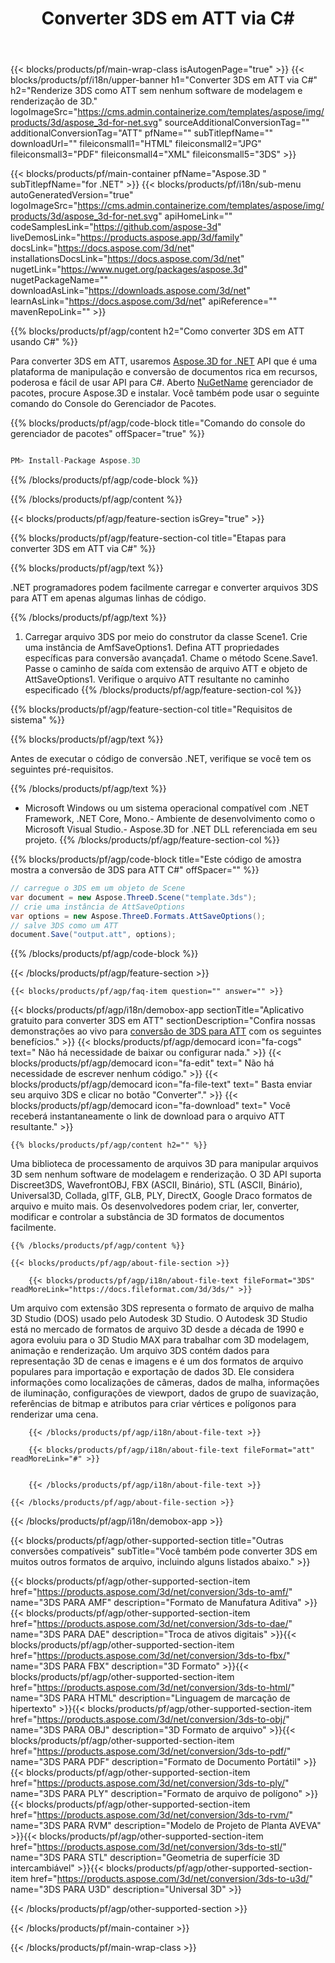 ﻿---
title: Converter 3DS em ATT via C# 
url: /pt/net/conversion/3ds-to-att/ 
description: Código de amostra para conversão de 3DS para ATT C#. Use API código de exemplo para arquivos 3DS em lote para conversão ATT em VB.NET, Asp.NET ou qualquer aplicativo baseado em .NET.
---
{{< blocks/products/pf/main-wrap-class isAutogenPage="true" >}}
{{< blocks/products/pf/i18n/upper-banner h1="Converter 3DS em ATT via C#" h2="Renderize 3DS como ATT sem nenhum software de modelagem e renderização de 3D." logoImageSrc="https://cms.admin.containerize.com/templates/aspose/img/products/3d/aspose_3d-for-net.svg" sourceAdditionalConversionTag="" additionalConversionTag="ATT" pfName="" subTitlepfName="" downloadUrl="" fileiconsmall1="HTML" fileiconsmall2="JPG" fileiconsmall3="PDF" fileiconsmall4="XML" fileiconsmall5="3DS" >}}

{{< blocks/products/pf/main-container pfName="Aspose.3D " subTitlepfName="for .NET" >}}
{{< blocks/products/pf/i18n/sub-menu autoGeneratedVersion="true" logoImageSrc="https://cms.admin.containerize.com/templates/aspose/img/products/3d/aspose_3d-for-net.svg" apiHomeLink="" codeSamplesLink="https://github.com/aspose-3d" liveDemosLink="https://products.aspose.app/3d/family" docsLink="https://docs.aspose.com/3d/net" installationsDocsLink="https://docs.aspose.com/3d/net" nugetLink="https://www.nuget.org/packages/aspose.3d" nugetPackageName="" downloadAsLink="https://downloads.aspose.com/3d/net" learnAsLink="https://docs.aspose.com/3d/net" apiReference="" mavenRepoLink="" >}}

{{% blocks/products/pf/agp/content h2="Como converter 3DS em ATT usando C#" %}}

 Para converter 3DS em ATT, usaremos
 [Aspose.3D for .NET](https://products.aspose.com/3d/net) 
 API que é uma plataforma de manipulação e conversão de documentos rica em recursos, poderosa e fácil de usar API para C#. Aberto
 [NuGetName](https://www.nuget.org/packages/aspose.3d) 
 gerenciador de pacotes, procure
 Aspose.3D 
 e instalar. Você também pode usar o seguinte comando do Console do Gerenciador de Pacotes.

{{% blocks/products/pf/agp/code-block title="Comando do console do gerenciador de pacotes" offSpacer="true" %}}

```cs

PM> Install-Package Aspose.3D


```

{{% /blocks/products/pf/agp/code-block %}}

{{% /blocks/products/pf/agp/content %}}

{{< blocks/products/pf/agp/feature-section isGrey="true" >}}

{{% blocks/products/pf/agp/feature-section-col title="Etapas para converter 3DS em ATT via C#" %}}

{{% blocks/products/pf/agp/text %}}

 .NET programadores podem facilmente carregar e converter arquivos 3DS para ATT em apenas algumas linhas de código.

{{% /blocks/products/pf/agp/text %}}

1. Carregar arquivo 3DS por meio do construtor da classe Scene1. Crie uma instância de AmfSaveOptions1. Defina ATT propriedades específicas para conversão avançada1. Chame o método Scene.Save1. Passe o caminho de saída com extensão de arquivo ATT e objeto de AttSaveOptions1. Verifique o arquivo ATT resultante no caminho especificado
{{% /blocks/products/pf/agp/feature-section-col %}}

{{% blocks/products/pf/agp/feature-section-col title="Requisitos de sistema" %}}

{{% blocks/products/pf/agp/text %}}

 Antes de executar o código de conversão .NET, verifique se você tem os seguintes pré-requisitos.

{{% /blocks/products/pf/agp/text %}}

- Microsoft Windows ou um sistema operacional compatível com .NET Framework, .NET Core, Mono.- Ambiente de desenvolvimento como o Microsoft Visual Studio.- Aspose.3D for .NET DLL referenciada em seu projeto.
{{% /blocks/products/pf/agp/feature-section-col %}}

{{% blocks/products/pf/agp/code-block title="Este código de amostra mostra a conversão de 3DS para ATT C#" offSpacer="" %}}

```cs
// carregue o 3DS em um objeto de Scene 
var document = new Aspose.ThreeD.Scene("template.3ds");
// crie uma instância de AttSaveOptions 
var options = new Aspose.ThreeD.Formats.AttSaveOptions();
// salve 3DS como um ATT 
document.Save("output.att", options); 


```

{{% /blocks/products/pf/agp/code-block %}}

{{< /blocks/products/pf/agp/feature-section >}}

    {{< blocks/products/pf/agp/faq-item question="" answer="" >}}
 

<!-- aboutfile Starts -->

{{< blocks/products/pf/agp/i18n/demobox-app sectionTitle="Aplicativo gratuito para converter 3DS em ATT" sectionDescription="Confira nossas demonstrações ao vivo para [conversão de 3DS para ATT](https://products.aspose.app/3d/conversion/3ds-to-att) com os seguintes benefícios." >}}
        {{< blocks/products/pf/agp/democard icon="fa-cogs" text=" Não há necessidade de baixar ou configurar nada." >}}
        {{< blocks/products/pf/agp/democard icon="fa-edit" text=" Não há necessidade de escrever nenhum código." >}}
        {{< blocks/products/pf/agp/democard icon="fa-file-text" text=" Basta enviar seu arquivo 3DS e clicar no botão \"Converter\"." >}}
        {{< blocks/products/pf/agp/democard icon="fa-download" text=" Você receberá instantaneamente o link de download para o arquivo ATT resultante." >}}

    {{% blocks/products/pf/agp/content h2="" %}}

 Uma biblioteca de processamento de arquivos 3D para manipular arquivos 3D sem nenhum software de modelagem e renderização. O 3D API suporta Discreet3DS, WavefrontOBJ, FBX (ASCII, Binário), STL (ASCII, Binário), Universal3D, Collada, glTF, GLB, PLY, DirectX, Google Draco formatos de arquivo e muito mais. Os desenvolvedores podem criar, ler, converter, modificar e controlar a substância de 3D formatos de documentos facilmente.



    {{% /blocks/products/pf/agp/content %}}

    {{< blocks/products/pf/agp/about-file-section >}}

        {{< blocks/products/pf/agp/i18n/about-file-text fileFormat="3DS" readMoreLink="https://docs.fileformat.com/3d/3ds/" >}}
Um arquivo com extensão 3DS representa o formato de arquivo de malha 3D Studio (DOS) usado pelo Autodesk 3D Studio. O Autodesk 3D Studio está no mercado de formatos de arquivo 3D desde a década de 1990 e agora evoluiu para o 3D Studio MAX para trabalhar com 3D modelagem, animação e renderização. Um arquivo 3DS contém dados para representação 3D de cenas e imagens e é um dos formatos de arquivo populares para importação e exportação de dados 3D. Ele considera informações como localizações de câmeras, dados de malha, informações de iluminação, configurações de viewport, dados de grupo de suavização, referências de bitmap e atributos para criar vértices e polígonos para renderizar uma cena.

        {{< /blocks/products/pf/agp/i18n/about-file-text >}}

        {{< blocks/products/pf/agp/i18n/about-file-text fileFormat="att" readMoreLink="#" >}}


        {{< /blocks/products/pf/agp/i18n/about-file-text >}}

    {{< /blocks/products/pf/agp/about-file-section >}}

{{< /blocks/products/pf/agp/i18n/demobox-app >}}

<!-- aboutfile Ends -->

{{< blocks/products/pf/agp/other-supported-section title="Outras conversões compatíveis" subTitle="Você também pode converter 3DS em muitos outros formatos de arquivo, incluindo alguns listados abaixo." >}}

{{< blocks/products/pf/agp/other-supported-section-item href="https://products.aspose.com/3d/net/conversion/3ds-to-amf/" name="3DS PARA AMF" description="Formato de Manufatura Aditiva" >}}{{< blocks/products/pf/agp/other-supported-section-item href="https://products.aspose.com/3d/net/conversion/3ds-to-dae/" name="3DS PARA DAE" description="Troca de ativos digitais" >}}{{< blocks/products/pf/agp/other-supported-section-item href="https://products.aspose.com/3d/net/conversion/3ds-to-fbx/" name="3DS PARA FBX" description="3D Formato" >}}{{< blocks/products/pf/agp/other-supported-section-item href="https://products.aspose.com/3d/net/conversion/3ds-to-html/" name="3DS PARA HTML" description="Linguagem de marcação de hipertexto" >}}{{< blocks/products/pf/agp/other-supported-section-item href="https://products.aspose.com/3d/net/conversion/3ds-to-obj/" name="3DS PARA OBJ" description="3D Formato de arquivo" >}}{{< blocks/products/pf/agp/other-supported-section-item href="https://products.aspose.com/3d/net/conversion/3ds-to-pdf/" name="3DS PARA PDF" description="Formato de Documento Portátil" >}}{{< blocks/products/pf/agp/other-supported-section-item href="https://products.aspose.com/3d/net/conversion/3ds-to-ply/" name="3DS PARA PLY" description="Formato de arquivo de polígono" >}}{{< blocks/products/pf/agp/other-supported-section-item href="https://products.aspose.com/3d/net/conversion/3ds-to-rvm/" name="3DS PARA RVM" description="Modelo de Projeto de Planta AVEVA" >}}{{< blocks/products/pf/agp/other-supported-section-item href="https://products.aspose.com/3d/net/conversion/3ds-to-stl/" name="3DS PARA STL" description="Geometria de superfície 3D intercambiável" >}}{{< blocks/products/pf/agp/other-supported-section-item href="https://products.aspose.com/3d/net/conversion/3ds-to-u3d/" name="3DS PARA U3D" description="Universal 3D" >}}

{{< /blocks/products/pf/agp/other-supported-section >}}

{{< /blocks/products/pf/main-container >}}
    
{{< /blocks/products/pf/main-wrap-class >}}